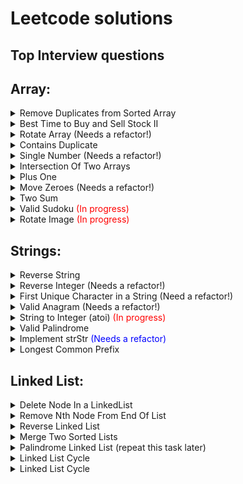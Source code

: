 # Leetcode solutions
## Top Interview questions
## Array:
<details><summary>Remove Duplicates from Sorted Array</summary>

* 2 ms

[Solution](https://github.com/EvgeniyEkimenko/leetcode-java/blob/master/src/main/java/array/RemoveDuplicatesFromSortedArray.java)
   
![Альтернативный текст](https://github.com/EvgeniyEkimenko/leetcode-java/blob/master/docs/RemoveDuplicatesFromSortedArray.png)

</details>

<details><summary>Best Time to Buy and Sell Stock II</summary>

* 1 ms

[Solution](https://github.com/EvgeniyEkimenko/leetcode-java/blob/master/src/main/java/array/BestTimeToBuyAndSellStock.java)

![Альтернативный текст](https://github.com/EvgeniyEkimenko/leetcode-java/blob/master/docs/BestTimeToBuyAndSellStock.png)

</details>

<details><summary>Rotate Array (Needs a refactor!)</summary>

* 4 ms 

[Solution](https://github.com/EvgeniyEkimenko/leetcode-java/blob/master/src/main/java/array/RotateArray.java)

![Альтернативный текст](https://github.com/EvgeniyEkimenko/leetcode-java/blob/master/docs/RotateArray.png)

</details>

<details><summary>Contains Duplicate </summary>

* 12 ms 

[Solution](https://github.com/EvgeniyEkimenko/leetcode-java/blob/master/src/main/java/array/ContainsDuplicate.java)

![Альтернативный текст](https://github.com/EvgeniyEkimenko/leetcode-java/blob/master/docs/ContainsDuplicate.png)

</details>

<details><summary>Single Number (Needs a refactor!)</summary>

* 8 ms

[Solution](https://github.com/EvgeniyEkimenko/leetcode-java/blob/master/src/main/java/array/SingleNumber.java)

![Альтернативный текст](https://github.com/EvgeniyEkimenko/leetcode-java/blob/master/docs/SingleNumber.png)

</details>

<details><summary>Intersection Of Two Arrays</summary>

* 4 ms

[Solution](https://github.com/EvgeniyEkimenko/leetcode-java/blob/master/src/main/java/array/IntersectionOfTwoArrays.java)

![Альтернативный текст](https://github.com/EvgeniyEkimenko/leetcode-java/blob/master/docs/IntersectionOfTwoArrays.png)

</details>


<details><summary>Plus One</summary>

* 0 ms (Your runtime beats 100.00 % of java submissions.) 

[Solution](https://github.com/EvgeniyEkimenko/leetcode-java/blob/master/src/main/java/array/PlusOne.java)

![Альтернативный текст](https://github.com/EvgeniyEkimenko/leetcode-java/blob/master/docs/PlusOne.png)

</details>


<details><summary>Move Zeroes (Needs a refactor!)</summary>

* 3 ms (Your runtime beats 39.08 % of java submissions)

[Solution](https://github.com/EvgeniyEkimenko/leetcode-java/blob/master/src/main/java/array/MoveZeroes.java)

![Альтернативный текст](https://github.com/EvgeniyEkimenko/leetcode-java/blob/master/docs/MoveZeroes.png)

</details>

<details><summary>Two Sum</summary>

* 4 ms

[Solution](https://github.com/EvgeniyEkimenko/leetcode-java/blob/master/src/main/java/array/TwoSum.java)

![Альтернативный текст](https://github.com/EvgeniyEkimenko/leetcode-java/blob/master/docs/TwoSum.png)

</details>

<details><summary>Valid Sudoku <span style="color:red"> (In progress)</span> </summary>

* ? ms

[Solution](https://github.com/EvgeniyEkimenko/leetcode-java/blob/master/src/main/java/array/ValidSudoku.java)

![Альтернативный текст](https://github.com/EvgeniyEkimenko/leetcode-java/blob/master/docs/ValidSudoku.png)

</details>

<details><summary>Rotate Image <span style="color:red"> (In progress)</span> </summary> 

* ? ms

[Solution](https://github.com/EvgeniyEkimenko/leetcode-java/blob/master/src/main/java/array/RotateImage.java)

![Альтернативный текст](https://github.com/EvgeniyEkimenko/leetcode-java/blob/master/docs/RotateImage.png)

</details>

## Strings:

<details><summary>Reverse String</summary>

* 1 ms

[Solution](https://github.com/EvgeniyEkimenko/leetcode-java/blob/master/src/main/java/strings/ReverseString.java)

![Альтернативный текст](https://github.com/EvgeniyEkimenko/leetcode-java/blob/master/docs/ReverseString.png)

</details>

<details><summary>Reverse Integer (Needs a refactor!)</summary>

* 4 ms

[Solution](https://github.com/EvgeniyEkimenko/leetcode-java/blob/master/src/main/java/strings/ReverseInteger.java)

![Альтернативный текст](https://github.com/EvgeniyEkimenko/leetcode-java/blob/master/docs/ReverseInteger.png)

</details>


<details><summary>First Unique Character in a String (Need a refactor!)</summary>

* 40 ms 

[Solution](https://github.com/EvgeniyEkimenko/leetcode-java/blob/master/src/main/java/strings/FirstUniqueCharacterInAString.java)

![Альтернативный текст](https://github.com/EvgeniyEkimenko/leetcode-java/blob/master/docs/FirstUniqueCharacterInAString.png)

</details>

<details><summary>Valid Anagram (Needs a refactor!)</summary>

* 1469 ms 

[Solution](https://github.com/EvgeniyEkimenko/leetcode-java/blob/master/src/main/java/strings/ValidAnagram.java)

![Альтернативный текст](https://github.com/EvgeniyEkimenko/leetcode-java/blob/master/docs/ValidAnagram.png)

</details>

<details><summary>String to Integer (atoi) <span style="color:red"> (In progress)</span> </summary> 

* ? ms

[Solution](https://github.com/EvgeniyEkimenko/leetcode-java/blob/master/src/main/java/array/StringToInteger.java)

![Альтернативный текст](https://github.com/EvgeniyEkimenko/leetcode-java/blob/master/docs/StringToInteger.png)

</details>


<details><summary>Valid Palindrome</summary>

* 6 ms

[Solution](https://github.com/EvgeniyEkimenko/leetcode-java/blob/master/src/main/java/strings/ValidPalindrome.java)

![Альтернативный текст](https://github.com/EvgeniyEkimenko/leetcode-java/blob/master/docs/ValidPalindrome.png)

</details>

<details><summary>Implement strStr <span style="color:blue"> (Needs a refactor)</span> </summary>

* 515 ms ("Your runtime beats 59.36 % of java submissions.")

[Solution](https://github.com/EvgeniyEkimenko/leetcode-java/blob/master/src/main/java/strings/ImplementStrStr.java)

![Альтернативный текст](https://github.com/EvgeniyEkimenko/leetcode-java/blob/master/docs/ImplementStrStr.png)

</details>

<details><summary>Longest Common Prefix </summary>

* 1 ms

[Solution](https://github.com/EvgeniyEkimenko/leetcode-java/blob/master/src/main/java/strings/LongestCommonPrefix.java)

![Альтернативный текст](https://github.com/EvgeniyEkimenko/leetcode-java/blob/master/docs/LongestCommonPrefix.png)

</details>

## Linked List:

<details><summary>Delete Node In a LinkedList</summary>

* 0 ms

[Solution](https://github.com/EvgeniyEkimenko/leetcode-java/blob/master/src/main/java/linkedlist/DeleteNodeInLinkedList.java)

![Альтернативный текст](https://github.com/EvgeniyEkimenko/leetcode-java/blob/master/docs/DeleteNodeInLinkedList.png)

</details>

<details><summary>Remove Nth Node From End Of List</summary>

* 1 ms

[Solution](https://github.com/EvgeniyEkimenko/leetcode-java/blob/master/src/main/java/linkedlist/RemoveNthNodeFromEndOfList.java)

![Альтернативный текст](https://github.com/EvgeniyEkimenko/leetcode-java/blob/master/docs/RemoveNthNodeFromEndOfList.png)

</details>

<details><summary>Reverse Linked List</summary>

* 0 ms

[Solution](https://github.com/EvgeniyEkimenko/leetcode-java/blob/master/src/main/java/linkedlist/ReverseLinkedList.java)

![Альтернативный текст](https://github.com/EvgeniyEkimenko/leetcode-java/blob/master/docs/ReverseLinkedList.png)

</details>


<details><summary>Merge Two Sorted Lists</summary>

* 0 ms

[Solution](https://github.com/EvgeniyEkimenko/leetcode-java/blob/master/src/main/java/linkedlist/MergeTwoSortedLists.java)

![Альтернативный текст](https://github.com/EvgeniyEkimenko/leetcode-java/blob/master/docs/MergeTwoSortedLists.png)

</details>

<details><summary>Palindrome Linked List (repeat this task later)</summary>

* 5ms

[Solution](https://github.com/EvgeniyEkimenko/leetcode-java/blob/master/src/main/java/linkedlist/PalindromeLinkedList.java)

![Альтернативный текст](https://github.com/EvgeniyEkimenko/leetcode-java/blob/master/docs/PalindromeLinkedList.png)

</details>

<details><summary>Linked List Cycle</summary>

* 0ms (Your runtime beats 100.00 % of java submissions)

  [Solution](https://github.com/EvgeniyEkimenko/leetcode-java/blob/master/src/main/java/linkedlist/LinkedListCycle.java)

![Альтернативный текст](https://github.com/EvgeniyEkimenko/leetcode-java/blob/master/docs/inkedListCycle.png)

</details>

<details><summary>Linked List Cycle</summary>

* 0 ms (Your runtime beats 100.00 % of java submissions)

[Solution](https://github.com/EvgeniyEkimenko/leetcode-java/blob/master/src/main/java/trees/MaximumDepthOfBinaryTree.java)

![Альтернативный текст](https://github.com/EvgeniyEkimenko/leetcode-java/blob/master/docs/MaximumDepthOfBinaryTree.png)

</details>



